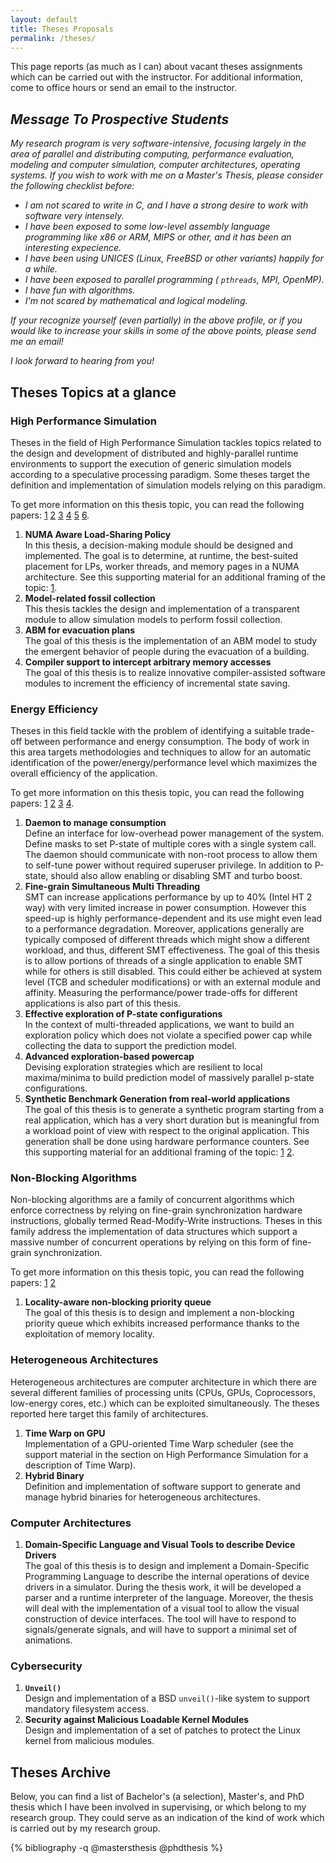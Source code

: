 ```yaml
---
layout: default
title: Theses Proposals
permalink: /theses/
---
```


This page reports (as much as I can) about vacant theses assignments which can be carried out with the instructor. For additional information, come to office hours or send an email to the instructor.

## *Message To Prospective Students*

*My research program is very software-intensive, focusing largely in the area of parallel and distributing computing, performance evaluation, modeling and computer simulation, computer architectures, operating systems. If you wish to work with me on a Master's Thesis, please consider the following checklist before:*

* *I am not scared to write in C, and I have a strong desire to work with software very intensely.* 
* *I have been exposed to some low-level assembly language programming like x86 or ARM, MIPS or other, and it has been an interesting expecience.*
* *I have been using UNICES (Linux, FreeBSD or other variants) happily for a while.*
* *I have been exposed to parallel programming ( `pthreads`, MPI, OpenMP).*
* *I have fun with algorithms.*
* *I'm not scared by mathematical and logical modeling.*

*If your recognize yourself (even partially) in the above profile, or if you would like to increase your skills in some of the above points, please send me an email!*

*I look forward to hearing from you!*


## Theses Topics at a glance

### High Performance Simulation

Theses in the field of High Performance Simulation tackles topics related to the design and development of distributed and highly-parallel runtime environments to support the execution of generic simulation models according to a speculative processing paradigm. Some theses target the definition and implementation of simulation models relying on this paradigm.

To get more information on this thesis topic, you can read the following papers:
[1](timewarp1.pdf)
[2](timewarp2.pdf)
[3](timewarp3.pdf)
[4](timewarp4.pdf)
[5](timewarp5.pdf)
[6](timewarp6.pdf).

1. **NUMA Aware Load-Sharing Policy**    
   In this thesis, a decision-making module should be designed and implemented. The goal is to determine, at runtime, the best-suited placement for LPs, worker threads, and memory pages in a NUMA architecture. See this supporting material for an additional framing of the topic: [1](numa.pdf).
1. **Model-related fossil collection**    
   This thesis tackles the design and implementation of a transparent module to allow simulation models to perform fossil collection.
1. **ABM for evacuation plans**    
   The goal of this thesis is the implementation of an ABM model to study the emergent behavior of people during the evacuation of a building.
1. **Compiler support to intercept arbitrary memory accesses**    
   The goal of this thesis is to realize innovative compiler-assisted software modules to increment the efficiency of incremental state saving.

### Energy Efficiency

Theses in this field tackle with the problem of identifying a suitable trade-off between performance and energy consumption. The body of work in this area targets methodologies and techniques to allow for an automatic identification of the power/energy/performance level which maximizes the overall efficiency of the application.

To get more information on this thesis topic, you can read the following papers:
[1](energy0.pdf)
[2](energy1.pdf)
[3](energy2.pdf)
[4](energy3.pdf).

1. **Daemon to manage consumption**    
   Define an interface for low-overhead power management of the system. Define masks to set P-state of multiple cores with a single system call. The daemon should communicate with non-root process to allow them to self-tune power without required superuser privilege. In addition to P-state, should also allow enabling or disabling SMT and turbo boost.
2. **Fine-grain Simultaneous Multi Threading**    
   SMT can increase applications performance by up to 40% (Intel HT 2 way)  with very limited increase in power consumption. However this speed-up is highly performance-dependent and its use might even lead to a performance degradation. Moreover, applications generally are typically composed of different threads which might show a different workload, and thus, different SMT effectiveness. The goal of this thesis is to allow portions of threads of a single application to enable SMT while for others is still disabled. This could either be achieved at system level (TCB and scheduler modifications) or with an external module and affinity. Measuring the performance/power trade-offs for different applications is also part of this thesis.
3. **Effective exploration of P-state configurations**    
   In the context of multi-threaded applications, we want to build an exploration policy which does not violate a specified power cap while collecting the data to support the prediction model.
4. **Advanced exploration-based powercap**    
   Devising exploration strategies which are resilient to local maxima/minima to build prediction model of massively parallel p-state configurations.
5. **Synthetic Benchmark Generation from real-world applications**    
   The goal of this thesis is to generate a synthetic program starting from a real application, which has a very short duration but is meaningful from a workload point of view with respect to the original application. This generation shall be done using hardware performance counters. See this supporting material for an additional framing of the topic: [1](pmu.pdf) [2](IBS.pdf).

### Non-Blocking Algorithms

Non-blocking algorithms are a family of concurrent algorithms which enforce correctness by relying on fine-grain synchronization hardware instructions, globally termed Read-Modify-Write instructions. Theses in this family address the implementation of data structures which support a massive number of concurrent operations by relying on this form of fine-grain synchronization.

To get more information on this thesis topic, you can read the following papers:
[1](waitfree1.pdf)
[2](waitfree2.pdf)

1. **Locality-aware non-blocking priority queue**    
   The goal of this thesis is to design and implement a non-blocking priority queue which exhibits increased performance thanks to the exploitation of memory locality.

### Heterogeneous Architectures

Heterogeneous architectures are computer architecture in which there are several different families of processing units (CPUs, GPUs, Coprocessors, low-energy cores, etc.) which can be exploited simultaneously. The theses reported here target this family of architectures.

1. **Time Warp on GPU**    
   Implementation of a GPU-oriented Time Warp scheduler (see the support material in the section on High Performance Simulation for a description of Time Warp).
1. **Hybrid Binary**    
   Definition and implementation of software support to generate and manage hybrid binaries for heterogeneous architectures.

### Computer Architectures

1. **Domain-Specific Language and Visual Tools to describe Device Drivers**    
   The goal of this thesis is to design and implement a Domain-Specific Programming Language to describe the internal operations of device drivers in a simulator. During the thesis work, it will be developed a parser and a runtime interpreter of the language.    Moreover, the thesis will deal with the implementation of a visual tool to allow the visual construction of device interfaces. The tool will have to respond to signals/generate signals, and will have to support a minimal set of animations.


### Cybersecurity

1. **`Unveil()`**    
   Design and implementation of a BSD `unveil()`-like system to support mandatory filesystem access.
1. **Security against Malicious Loadable Kernel Modules**    
   Design and implementation of a set of patches to protect the Linux kernel from malicious modules.



## Theses Archive

Below, you can find a list of Bachelor's (a selection), Master's, and PhD thesis which I have been involved in supervising, or which belong to my research group. They could serve as an indication of the kind of work which is carried out by my research group.

{% bibliography -q @mastersthesis @phdthesis %}

